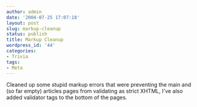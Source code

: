 ```yaml
---
author: admin
date: '2004-07-25 17:07:18'
layout: post
slug: markup-cleanup
status: publish
title: Markup Cleanup
wordpress_id: '44'
categories:
- Trivia
tags:
- Meta
---
```


Cleaned up some stupid markup errors that were preventing the main and
(so far empty) articles pages from validating as strict XHTML, I've also
added validator tags to the bottom of the pages.
